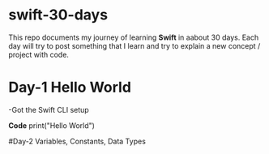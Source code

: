 # swift-30-days
This repo documents my journey of learning **Swift** in aabout 30 days. Each day will try to post something that I learn and try to explain a new concept / project with code.

# Day-1  Hello World
-Got the Swift CLI setup

**Code**
print("Hello World")


#Day-2 Variables, Constants, Data Types
